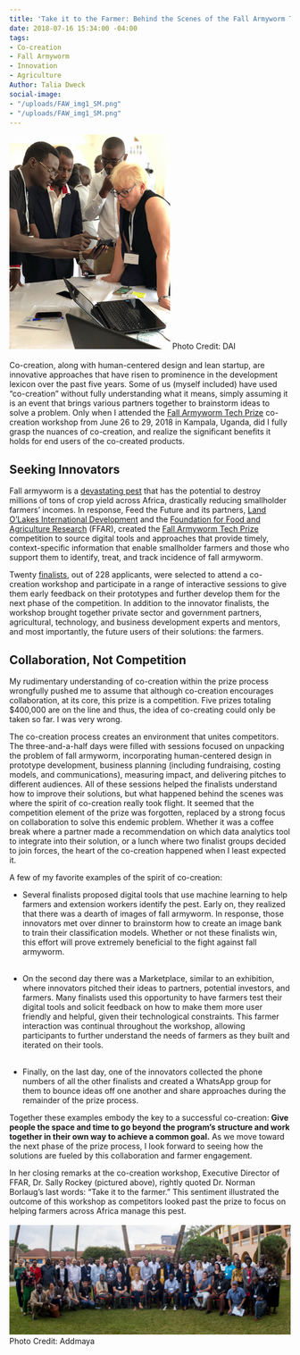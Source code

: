```yaml
---
title: 'Take it to the Farmer: Behind the Scenes of the Fall Armyworm Tech Prize Co-Creation'
date: 2018-07-16 15:34:00 -04:00
tags:
- Co-creation
- Fall Armyworm
- Innovation
- Agriculture
Author: Talia Dweck
social-image:
- "/uploads/FAW_img1_SM.png"
- "/uploads/FAW_img1_SM.png"
---
```


![FAW_img1_SM-b1d586.png](/uploads/FAW_img1_SM-b1d586.png)
Photo Credit: DAI
<br><br>
Co-creation, along with human-centered design and lean startup, are innovative approaches that have risen to prominence in the development lexicon over the past five years. Some of us (myself included) have used “co-creation” without fully understanding what it means, simply assuming it is an event that brings  various partners together to brainstorm ideas to solve a problem. Only when I attended the [Fall Armyworm Tech Prize](https://fallarmywormtech.challenges.org/) co-creation workshop from June 26 to 29, 2018 in Kampala, Uganda, did I fully grasp the nuances of co-creation, and realize the significant benefits it holds for end users of the co-created products.

## **Seeking Innovators**

Fall armyworm is a [devastating pest](http://www.fao.org/food-chain-crisis/how-we-work/plant-protection/fallarmyworm/en/) that has the potential to destroy millions of tons of crop yield across Africa, drastically reducing smallholder farmers’ incomes. In response, Feed the Future and its partners, [Land O’Lakes International Development](https://www.landolakes.org/) and the [Foundation for Food and Agriculture Research](https://foundationfar.org/) (FFAR), created the [Fall Armyworm Tech Prize](https://www.usaid.gov/what-we-do/agriculture-and-food-security/increasing-food-security-through-feed-future/fall-armyworm) competition to source digital tools and approaches that provide timely, context-specific information that enable smallholder farmers and those who support them to identify, treat, and track incidence of fall armyworm.

Twenty [finalists](https://fallarmywormtech.challenges.org/finalists-2/), out of 228 applicants, were selected to attend a co-creation workshop and participate in a range of interactive sessions to give them early feedback on their prototypes and further develop them for the next phase of the competition. In addition to the innovator finalists, the workshop brought together private sector and government partners, agricultural, technology, and business development experts and mentors, and most importantly, the future users of their solutions: the farmers.

## **Collaboration, Not Competition**

My rudimentary understanding of co-creation within the prize process wrongfully pushed me to assume that although co-creation encourages collaboration, at its core, this prize is a competition. Five prizes totaling $400,000 are on the line and thus, the idea of co-creating could only be taken so far. I was very wrong.

The co-creation process creates an environment that unites competitors. The three-and-a-half days were filled with sessions focused on unpacking the problem of fall armyworm, incorporating human-centered design in prototype development, business planning (including fundraising, costing models, and communications), measuring impact, and delivering pitches to different audiences. All of these sessions helped the finalists understand how to improve their solutions, but what happened behind the scenes was where the spirit of co-creation really took flight. It seemed that the competition element of the prize was forgotten, replaced by a strong focus on collaboration to solve this endemic problem. Whether it was a coffee break where a partner made a recommendation on which data analytics tool to integrate into their solution, or a lunch where two finalist groups decided to join forces, the heart of the co-creation happened when I least expected it.

A few of my favorite examples of the spirit of co-creation:

* Several finalists proposed digital tools that use machine learning to help farmers and extension workers identify the pest. Early on, they realized that there was a dearth of images of fall armyworm. In response, those innovators met over dinner to brainstorm how to create an image bank to train their classification models. Whether or not these finalists win, this effort will prove extremely beneficial to the fight against fall armyworm.<br><br>

* On the second day there was a Marketplace, similar to an exhibition, where innovators pitched their ideas to partners, potential investors, and farmers. Many finalists used this opportunity to have farmers test their digital tools and solicit feedback on how to make them more user friendly and helpful, given their technological constraints. This farmer interaction was continual throughout the workshop, allowing participants to further understand the needs of farmers as they built and iterated on their tools.<br><br>

* Finally, on the last day, one of the innovators collected the phone numbers of all the other finalists and created a WhatsApp group for them to bounce ideas off one another and share approaches during the remainder of the prize process.<br>

Together these examples embody the key to a successful co-creation: **Give people the space and time to go beyond the program’s structure and work together in their own way to achieve a common goal.** As we move toward the next phase of the prize process, I look forward to seeing how the solutions are fueled by this collaboration and farmer engagement.

In her closing remarks at the co-creation workshop, Executive Director of FFAR, Dr. Sally Rockey
\(pictured above), rightly quoted Dr. Norman Borlaug’s last words: “Take it to the farmer.” This sentiment illustrated the outcome of this workshop as competitors looked past the prize to focus on helping farmers across Africa manage this pest.
<br><br>
![FAW_img2.png](/uploads/FAW_img2.png)
Photo Credit: Addmaya